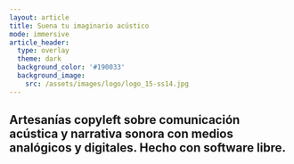 ```yaml
---
layout: article
title: Suena tu imaginario acústico
mode: immersive
article_header:
  type: overlay
  theme: dark
  background_color: '#190033'
  background_image: 
    src: /assets/images/logo/logo_15-ss14.jpg
---
```


<div class="hero hero--center">
  <div class="hero__content">
    <h2><i class="fa-thin fa-solar-system"></i> Artesanías copyleft sobre comunicación acústica y narrativa sonora con medios analógicos y digitales.  Hecho con software libre.</h2>
  </div>
</div>
